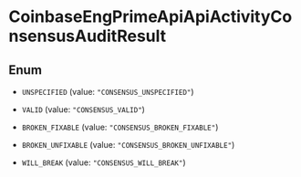 
# CoinbaseEngPrimeApiApiActivityConsensusAuditResult

## Enum


* `UNSPECIFIED` (value: `"CONSENSUS_UNSPECIFIED"`)

* `VALID` (value: `"CONSENSUS_VALID"`)

* `BROKEN_FIXABLE` (value: `"CONSENSUS_BROKEN_FIXABLE"`)

* `BROKEN_UNFIXABLE` (value: `"CONSENSUS_BROKEN_UNFIXABLE"`)

* `WILL_BREAK` (value: `"CONSENSUS_WILL_BREAK"`)



